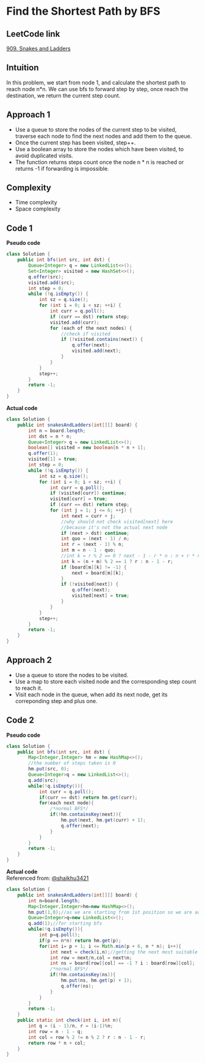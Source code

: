 # Find the Shortest Path by BFS
## LeetCode link
[909. Snakes and Ladders](https://leetcode.com/problems/snakes-and-ladders/description/)
## Intuition
In this problem, we start from node 1, and calculate the shortest path to reach node n*n. We can use bfs to forward step by step, once reach the destination, we return the current step count.
## Approach 1
- Use a queue to store the nodes of the current step to be visited, traverse each node to find the next nodes and add them to the queue.
- Once the current step has been visited, step++.
- Use a boolean array to store the nodes which have been visited, to avoid duplicated visits.
- The function returns steps count once the node n * n is reached or returns -1 if forwarding is impossible.
## Complexity
- Time complexity
- Space complexity
## Code 1
**Pseudo code**
```Java
class Solution {
    public int bfs(int src, int dst) {
        Queue<Integer> q = new LinkedList<>();
        Set<Integer> visited = new HashSet<>();
        q.offer(src);
        visited.add(src);
        int step = 0;
        while (!q.isEmpty()) {
            int sz = q.size();
            for (int i = 0; i < sz; ++i) {
                int curr = q.poll();
                if (curr == dst) return step;
                visited.add(curr);
                for (each of the next nodes) {
                    //check if visited
                    if (!visited.contains(next)) {
                        q.offer(next);
                        visited.add(next);
                    }
                }
            }
            step++;
        }
        return -1;
    }
}
```
**Actual code**
```Java
class Solution {
    public int snakesAndLadders(int[][] board) {
        int n = board.length;
        int dst = n * n;
        Queue<Integer> q = new LinkedList<>();
        boolean[] visited = new boolean[n * n + 1];
        q.offer(1);
        visited[1] = true;
        int step = 0;
        while (!q.isEmpty()) {
            int sz = q.size();
            for (int i = 0; i < sz; ++i) {
                int curr = q.poll();
                if (visited[curr]) continue;
                visited[curr] = true;
                if (curr == dst) return step;
                for (int j = 1; j <= 6; ++j) {
                    int next = curr + j;
                    //why should not check visited[next] here
                    //because it's not the actual next node
                    if (next > dst) continue;
                    int quo = (next - 1) / n;
                    int r = (next - 1) % n;
                    int m = n - 1 - quo;
                    //int k = r % 2 == 0 ? next - 1 - r * n : n + r * n - next;
                    int k = (n + m) % 2 == 1 ? r : n - 1 - r;
                    if (board[m][k] != -1) {
                        next = board[m][k];
                    }
                    if (!visited[next]) {
                        q.offer(next);
                        visited[next] = true;
                    }
                }
            }
            step++;
        }
        return -1;
    }
}
```
## Approach 2
- Use a queue to store the nodes to be visited.
- Use a map to store each visited node and the corresponding step count to reach it.
- Visit each node in the queue, when add its next node, get its correponding step and plus one.
## Code 2
**Pseudo code**
```Java
class Solution {
    public int bfs(int src, int dst) {
        Map<Integer,Integer> hm = new HashMap<>();
        //the number of steps taken is 0
        hm.put(src, 0);
        Queue<Integer>q = new LinkedList<>();
        q.add(src);
        while(!q.isEmpty()){
            int curr = q.poll();
            if(curr == dst) return hm.get(curr);
            for(each next node){
                /*normal BFS*/
                if(!hm.containsKey(next)){
                    hm.put(next, hm.get(curr) + 1);
                    q.offer(next);
                }
            }
        }
        return -1;
    }
}
```
**Actual code**  
Referenced from: [@shaikhu3421](https://leetcode.com/problems/snakes-and-ladders/solutions/3092515/java-easy-understanding-bfs-simple-with-comments/)
```Java
class Solution {
    public int snakesAndLadders(int[][] board) {
        int n=board.length;
        Map<Integer,Integer>hm=new HashMap<>();
        hm.put(1,0);//as we are starting from 1st position so we are adding 1 and the number of steps taken are 0
        Queue<Integer>q=new LinkedList<>();
        q.add(1);//for starting bfs
        while(!q.isEmpty()){
            int p=q.poll();
            if(p == n*n) return hm.get(p);
            for(int i= p + 1; i <= Math.min(p + 6, n * n); i++){
                int next = check(i,n);//getting the next most suitable position to jump
                int row = next/n,col = next%n;
                int ns = board[row][col] == -1 ? i : board[row][col];
                /*normal BFS*/
                if(!hm.containsKey(ns)){
                    hm.put(ns, hm.get(p) + 1);
                    q.offer(ns);
                }
            }
        }
        return -1;
    }
    public static int check(int i, int n){
        int q = (i - 1)/n, r = (i-1)%n;
        int row = n - 1 - q;
        int col = row % 2 != n % 2 ? r : n - 1 - r;
        return row * n + col;
    }
}
```
